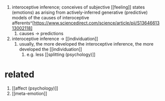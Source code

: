 1. interoceptive inference; conceives of subjective [[feeling]] states (emotions) as arising from actively-inferred generative (predictive) models of the causes of interoceptive afferents^[https://www.sciencedirect.com/science/article/pii/S1364661313002118]
	1. causes → predictions
2. interoceptive inference → [[individuation]]
	1. usually, the more developed the interoceptive inference, the more developed the [[individuation]]
		1. e.g. less [[splitting (psychology)]]

# related
1. [[affect (psychology)]]
2. [[meta-emotion]]